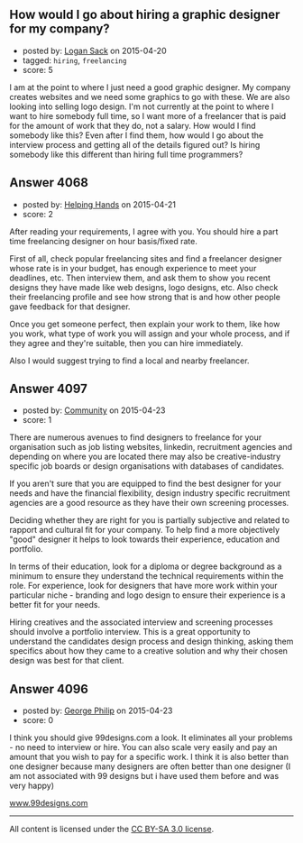 ## How would I go about hiring a graphic designer for my company?

- posted by: [Logan Sack](https://stackexchange.com/users/6169877/logan-sack) on 2015-04-20
- tagged: `hiring`, `freelancing`
- score: 5

I am at the point to where I just need a good graphic designer. My company creates websites and we need some graphics to go with these. We are also looking into selling logo design. I'm not currently at the point to where I want to hire somebody full time, so I want more of a freelancer that is paid for the amount of work that they do, not a salary. How would I find somebody like this? Even after I find them, how would I go about the interview process and getting all of the details figured out? Is hiring somebody like this different than hiring full time programmers?


## Answer 4068

- posted by: [Helping Hands](https://stackexchange.com/users/5276537/helping-hands) on 2015-04-21
- score: 2

After reading your requirements, I agree with you. You should hire a part time freelancing designer on hour basis/fixed rate. 

First of all, check popular freelancing sites and find a freelancer designer whose rate is in your budget, has enough experience to meet your deadlines, etc. Then interview them, and ask them to show you recent designs they have made like web designs, logo designs, etc. Also check their freelancing profile and see how strong that is and how other people gave feedback for that designer.

Once you get someone perfect, then explain your work to them, like how you work, what type of work you will assign and your whole process, and if they agree and they're suitable, then you can hire immediately.

Also I would suggest trying to find a local and nearby freelancer. 
 


## Answer 4097

- posted by: [Community](https://stackexchange.com/users/-1/community) on 2015-04-23
- score: 1

There are numerous avenues to find designers to freelance for your organisation such as job listing websites, linkedin, recruitment agencies and depending on where you are located there may also be creative-industry specific job boards or design organisations with databases of candidates.

If you aren't sure that you are equipped to find the best designer for your needs and have the financial flexibility, design industry specific recruitment agencies are a good resource as they have their own screening processes. 

Deciding whether they are right for you is partially subjective and related to rapport and cultural fit for your company. To help find a more objectively "good" designer it helps to look towards their experience, education and portfolio.

In terms of their education, look for a diploma or degree background as a minimum to ensure they understand the technical requirements within the role. For experience, look for designers that have more work within your particular niche - branding and logo design to ensure their experience is a better fit for your needs. 

Hiring creatives and the associated interview and screening processes should involve a portfolio interview. This is a great opportunity to understand the candidates design process and design thinking, asking them specifics about how they came to a creative solution and why their chosen design was best for that client.




## Answer 4096

- posted by: [George Philip](https://stackexchange.com/users/1537022/george-philip) on 2015-04-23
- score: 0

<p>I think you should give 99designs.com a look. It eliminates all your problems - no need to interview or hire. You can also scale very easily and pay an amount that you wish to pay for a specific work. I think it is also better than one designer because many designers are often better than one designer (I am not associated with 99 designs but i have used them before and was very happy)</p>

<p><a href="http://www.99designs.com" rel="nofollow">www.99designs.com</a></p>




---

All content is licensed under the [CC BY-SA 3.0 license](https://creativecommons.org/licenses/by-sa/3.0/).
